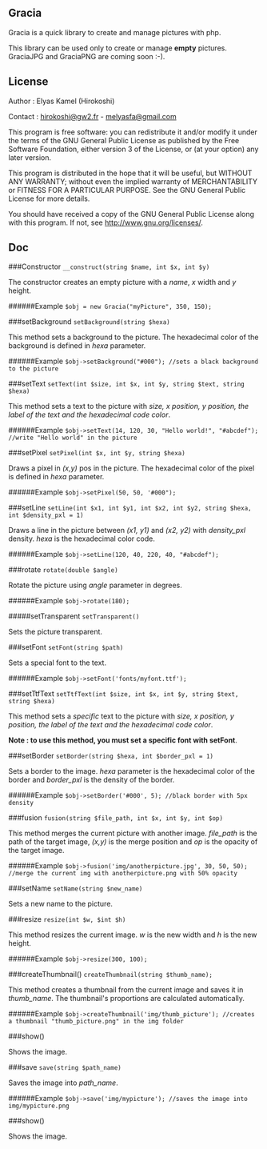 Gracia
----------
Gracia is a quick library to create and manage pictures with php. 

This library can be used only to create or manage **empty** pictures. GraciaJPG and GraciaPNG are coming soon :-).

License
----------
Author : Elyas Kamel (Hirokoshi)

Contact : hirokoshi@gw2.fr - melyasfa@gmail.com

This program is free software: you can redistribute it and/or modify
it under the terms of the GNU General Public License as published by
the Free Software Foundation, either version 3 of the License, or
(at your option) any later version.
 
 This program is distributed in the hope that it will be useful,
but WITHOUT ANY WARRANTY; without even the implied warranty of
MERCHANTABILITY or FITNESS FOR A PARTICULAR PURPOSE. See the
GNU General Public License for more details.

 You should have received a copy of the GNU General Public License
along with this program. If not, see <http://www.gnu.org/licenses/>.

Doc
----------
###Constructor
`__construct(string $name, int $x, int $y)`

The constructor creates an empty picture with a *name*, *x* width and *y* height.

######Example
`$obj = new Gracia("myPicture", 350, 150);`

###setBackground
`setBackground(string $hexa)`

This method sets a background to the picture. The hexadecimal color of the background is defined in *hexa* parameter.


######Example
`
$obj->setBackground("#000"); //sets a black background to the picture
`

###setText
`setText(int $size, int $x, int $y, string $text, string $hexa)`

This method sets a text to the picture with *size, x position, y position, the label of the text and the hexadecimal code color*.

######Example
`
$obj->setText(14, 120, 30, "Hello world!", "#abcdef"); //write "Hello world" in the picture
`

###setPixel
`setPixel(int $x, int $y, string $hexa)`

Draws a pixel in *(x,y)* pos in the picture. The hexadecimal color of the pixel is defined in *hexa* parameter.

######Example
`
$obj->setPixel(50, 50, '#000");
`

###setLine
`setLine(int $x1, int $y1, int $x2, int $y2, string $hexa, int $density_pxl = 1)`

Draws a line in the picture between *(x1, y1)* and *(x2, y2)* with *density_pxl* density. *hexa* is the hexadecimal color code.

######Example
`$obj->setLine(120, 40, 220, 40, "#abcdef");`

###rotate
`rotate(double $angle)`

Rotate the picture using *angle* parameter in degrees.

######Example
`$obj->rotate(180);`

#####setTransparent
`setTransparent()`

Sets the picture transparent.

###setFont
`setFont(string $path)`

Sets a special font to the text. 

######Example
`$obj->setFont('fonts/myfont.ttf');`

###setTtfText
`setTtfText(int $size, int $x, int $y, string $text, string $hexa)`

This method sets a *specific* text to the picture with *size, x position, y position, the label of the text and the hexadecimal code color*.

**Note : to use this method, you must set a specific font with setFont**.

###setBorder
`setBorder(string $hexa, int $border_pxl = 1)`

Sets a border to the image. *hexa* parameter is the hexadecimal color of the border and *border_pxl* is the density of the border.

######Example
`$obj->setBorder('#000', 5); //black border with 5px density`

###fusion
`fusion(string $file_path, int $x, int $y, int $op)`

This method merges the current picture with another image. *file_path* is the path of the target image, *(x,y)* is the merge position and *op* is the opacity of the target image.

######Example
`$obj->fusion('img/anotherpicture.jpg', 30, 50, 50); //merge the current img with anotherpicture.png with 50% opacity`

###setName
`setName(string $new_name)`

Sets a new name to the picture.

###resize
`resize(int $w, $int $h)`

This method resizes the current image. *w* is the new width and *h* is the new height.

######Example 
`$obj->resize(300, 100);`

###createThumbnail()
`createThumbnail(string $thumb_name);`

This method creates a thumbnail from the current image and saves it in *thumb_name*. The thumbnail's proportions are calculated automatically. 

######Example
`$obj->createThumbnail('img/thumb_picture'); //creates a thumbnail "thumb_picture.png" in the img folder`

###show()

Shows the image.

###save
`save(string $path_name)`

Saves the image into *path_name*.

######Example
`$obj->save('img/mypicture'); //saves the image into img/mypicture.png`

###show()

Shows the image.

